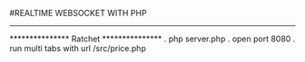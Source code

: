 #REALTIME WEBSOCKET WITH PHP
***************************************
*************** Ratchet ***************
. php server.php
. open port 8080
. run multi tabs with url /src/price.php
